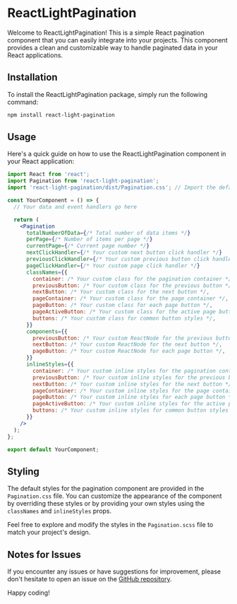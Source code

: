 # ReactLightPagination

Welcome to ReactLightPagination! This is a simple React pagination component that you can easily integrate into your projects. This component provides a clean and customizable way to handle paginated data in your React applications.

## Installation

To install the ReactLightPagination package, simply run the following command:

```bash
npm install react-light-pagination
```

## Usage

Here's a quick guide on how to use the ReactLightPagination component in your React application:

```jsx
import React from 'react';
import Pagination from 'react-light-pagination';
import 'react-light-pagination/dist/Pagination.css'; // Import the default styles

const YourComponent = () => {
  // Your data and event handlers go here

  return (
    <Pagination
      totalNumberOfData={/* Total number of data items */}
      perPage={/* Number of items per page */}
      currentPage={/* Current page number */}
      nextClickHandler={/* Your custom next button click handler */}
      previousClickHandler={/* Your custom previous button click handler */}
      pageClickHandler={/* Your custom page click handler */}
      classNames={{
        container: /* Your custom class for the pagination container */,
        previousButton: /* Your custom class for the previous button */,
        nextButton: /* Your custom class for the next button */,
        pageContainer: /* Your custom class for the page container */,
        pageButton: /* Your custom class for each page button */,
        pageActiveButton: /* Your custom class for the active page button */,
        buttons: /* Your custom class for common button styles */,
      }}
      components={{
        previousButton: /* Your custom ReactNode for the previous button */,
        nextButton: /* Your custom ReactNode for the next button */,
        pageButton: /* Your custom ReactNode for each page button */,
      }}
      inlineStyles={{
        container: /* Your custom inline styles for the pagination container */,
        previousButton: /* Your custom inline styles for the previous button */,
        nextButton: /* Your custom inline styles for the next button */,
        pageContainer: /* Your custom inline styles for the page container */,
        pageButton: /* Your custom inline styles for each page button */,
        pageActiveButton: /* Your custom inline styles for the active page button */,
        buttons: /* Your custom inline styles for common button styles */,
      }}
    />
  );
};

export default YourComponent;
```

## Styling

The default styles for the pagination component are provided in the `Pagination.css` file. You can customize the appearance of the component by overriding these styles or by providing your own styles using the `classNames` and `inlineStyles` props.

Feel free to explore and modify the styles in the `Pagination.scss` file to match your project's design.

## Notes for Issues

If you encounter any issues or have suggestions for improvement, please don't hesitate to open an issue on the [GitHub repository](#https://github.com/Pramod-kale/react-light-pagination/issues).

Happy coding!